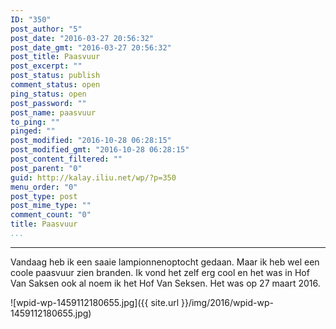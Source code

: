 ```yaml
---
ID: "350"
post_author: "5"
post_date: "2016-03-27 20:56:32"
post_date_gmt: "2016-03-27 20:56:32"
post_title: Paasvuur
post_excerpt: ""
post_status: publish
comment_status: open
ping_status: open
post_password: ""
post_name: paasvuur
to_ping: ""
pinged: ""
post_modified: "2016-10-28 06:28:15"
post_modified_gmt: "2016-10-28 06:28:15"
post_content_filtered: ""
post_parent: "0"
guid: http://kalay.iliu.net/wp/?p=350
menu_order: "0"
post_type: post
post_mime_type: ""
comment_count: "0"
title: Paasvuur
...
```

---

Vandaag heb ik een saaie lampionnenoptocht gedaan.
Maar ik heb wel een coole paasvuur zien branden. Ik vond het zelf erg cool en het was in Hof Van Saksen ook al noem ik het Hof Van Seksen. Het was op 27 maart 2016.

![wpid-wp-1459112180655.jpg]({{ site.url }}/img/2016/wpid-wp-1459112180655.jpg)

